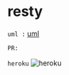# resty



``uml :``
[uml](uml.jpg)

``PR:``




``heroku``
![heroku](https://restymine.herokuapp.com/)